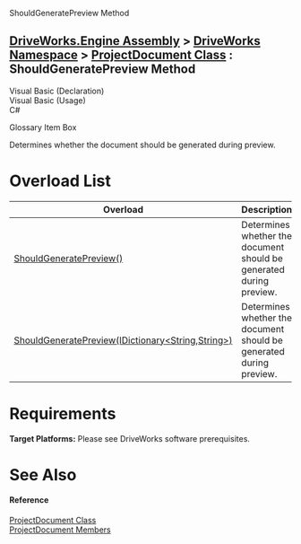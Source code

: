 ShouldGeneratePreview Method   
  
[DriveWorks.Engine Assembly](topic2156.md) > [DriveWorks Namespace](topic2159.md) > [ProjectDocument Class](topic4356.md) : ShouldGeneratePreview Method  
---  
  
Visual Basic (Declaration)    
Visual Basic (Usage)    
C# 

Glossary Item Box

Determines whether the document should be generated during preview. 

# Overload List

Overload| Description  
---|---  
[ShouldGeneratePreview()](topic4387.md)| Determines whether the document should be generated during preview.   
[ShouldGeneratePreview(IDictionary<String,String>)](topic4388.md)| Determines whether the document should be generated during preview.   
  
# Requirements

**Target Platforms:** Please see DriveWorks software prerequisites.

# See Also

#### Reference

[ProjectDocument Class](topic4356.md)   
[ProjectDocument Members](topic4357.md)


